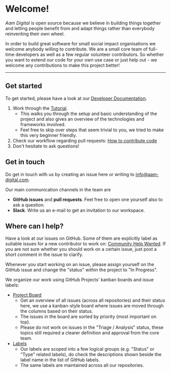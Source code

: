 # Welcome!

_Aam Digital_ is open source because we believe in building things together
and letting people benefit from and adapt things rather than everybody reinventing their own wheel.

In order to build great software for small social impact organisations
we welcome anybody willing to contribute.
We are a small core team of full-time developers as well as a few regular volunteer contributors.
So whether you want to extend our code for your own use case or just help out -
we welcome any contributions to make this project better!

---

## Get started

To get started, please have a look at our [Developer Documentation](https://aam-digital.github.io/ndb-core/documentation/additional-documentation/overview.html).

1. Work through the [Tutorial](https://aam-digital.github.io/ndb-core/documentation/additional-documentation/tutorial.html).
   - This walks you through the setup and basic understanding of the project and also gives an overview of the technologies and frameworks involved.
   - Feel free to skip over steps that seem trivial to you, we tried to make this very beginner friendly.
2. Check our workflow regarding pull requests: [How to contribute code](https://aam-digital.github.io/ndb-core/documentation/additional-documentation/how-to-guides/development-processes.html)
3. Don't hesitate to ask questions!

## Get in touch

Do get in touch with us by creating an issue here or
writing to [info@aam-digital.com](mailto:info@aam-digital.com).

Our main communication channels in the team are

- **GitHub issues** and **pull requests**.
  Feel free to open one yourself also to ask a question.
- **Slack**. Write us an e-mail to get an invitation to our workspace.

## Where can I help?

Have a look at our issues on GitHub.
Some of them are explicitly label as suitable issues for a new contributor to work on: [Community Help Wanted](https://github.com/orgs/Aam-Digital/projects/2/views/4?filterQuery=label%3A%22Status%3A+Community+Help+Wanted+%28good+first+issue%29%22+).
If you are not sure whether you should work on a certain issue, just post a short comment in the issue to clarify.

Whenever you start working on an issue, please assign yourself on the GitHub issue and change the "status" within the project to "In Progress".

We organize our work using GitHub Projects' kanban boards and issue labels:

- [Project Board](https://github.com/orgs/Aam-Digital/projects/2)
  - Get an overview of all issues (across all repositories) and their status here, we use a kanban-style board where issues are moved through the columns based on their status.
  - The issues in the board are sorted by priority (most important on top).
  - Please do not work on issues in the "Triage / Analysis" status, these topics still required a clearer definition and approval from the core team.
- [Labels](https://github.com/Aam-Digital/ndb-core/labels)
  - Our labels are scoped into a few logical groups (e.g. "Status" or "Type" related labels), do check the descriptions shown beside the label name in the list of GitHub labels.
  - The same labels are maintained across all our repositories.
